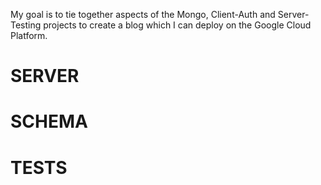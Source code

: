 My goal is to tie together aspects of the Mongo, Client-Auth and Server-Testing projects to create a blog which I can deploy on the Google Cloud Platform.

# SERVER

# SCHEMA

# TESTS
